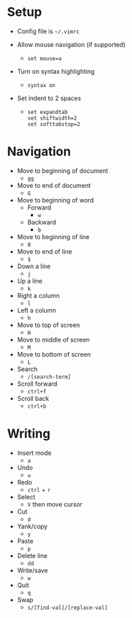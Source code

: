 # Setup
  * Config file is `~/.vimrc`

  * Allow mouse navigation (if supported)
    * `set mouse=a`

  * Turn on syntax highlighting
    * `syntax on`
  * Set indent to 2 spaces
    * ```
      set expandtab
      set shiftwidth=2
      set softtabstop=2
      ```
# Navigation
  * Move to beginning of document
    * `gg`
  * Move to end of document
    * `G`
  * Move to beginning of word
    * Forward
      * `w`
    * Backward
      * `b`
  * Move to beginning of line
    * `0`
  * Move to end of line
    * `$`
  * Down a line
    * `j`
  * Up a line
    * `k`
  * Right a column
    * `l`
  * Left a column
    * `h`
  * Move to top of screen
    * `H`
  * Move to middle of screen
    * `M`
  * Move to bottom of screen
    * `L`
  * Search
    * `/[search-term]`
  * Scroll forward
    * `ctrl+f`
  * Scroll back
    * `ctrl+b`

# Writing
  * Insert mode
    * `a`
  * Undo
    * `u`
  * Redo
    * `ctrl` + `r`
  * Select
    * `V` then move cursor
  * Cut
    * `d`
  * Yank/copy
    * `y`
  * Paste
    * `p`
  * Delete line
    * `dd`
  * Write/save
    * `w`
  * Quit
    * `q`
  * Swap
    * `s/[find-val]/[replace-val]`
